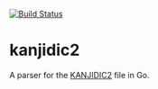 [![Build Status](https://travis-ci.org/gojp/kanjidic2.svg?branch=master)](https://travis-ci.org/gojp/kanjidic2)
# kanjidic2

A parser for the [KANJIDIC2](http://www.csse.monash.edu.au/~jwb/kanjidic2/) file in Go.
